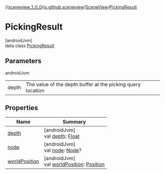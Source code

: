 //[sceneview_1_0_0](../../../../index.md)/[io.github.sceneview](../../index.md)/[SceneView](../index.md)/[PickingResult](index.md)

# PickingResult

[androidJvm]\
data class [PickingResult](index.md)

## Parameters

androidJvm

| | |
|---|---|
| depth | The value of the depth buffer at the picking query location |

## Properties

| Name | Summary |
|---|---|
| [depth](depth.md) | [androidJvm]<br>val [depth](depth.md): [Float](https://kotlinlang.org/api/latest/jvm/stdlib/kotlin/-float/index.html) |
| [node](node.md) | [androidJvm]<br>val [node](node.md): [Node](../../../io.github.sceneview.nodes/-node/index.md)? |
| [worldPosition](world-position.md) | [androidJvm]<br>val [worldPosition](world-position.md): [Position](../../../io.github.sceneview.math/index.md#945960193%2FClasslikes%2F-602047187) |
